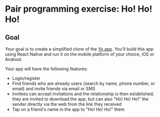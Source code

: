 # Pair programming exercise: Ho! Ho! Ho!

## Goal

Your goal is to create a simplified clone of the [Yo
app](https://www.justyo.co/). You'll build this app using React Native and run
it on the mobile platform of your choice, iOS or Android.

Your app will have the following features:

- Login/register
- Find friends who are already users (search by name, phone number, or email)
  and invite friends via email or SMS
- Invitees can accept invitations and the relationship is then established; they
  are invited to download the app, but can also "Ho! Ho! Ho!" the sender
  directly via the web from the link they received
- Tap on a friend's name in the app to "Ho! Ho! Ho!" them



